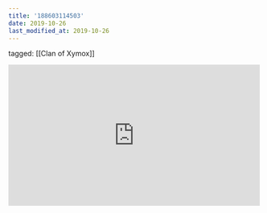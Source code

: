 ```yaml
---
title: '188603114503'
date: 2019-10-26
last_modified_at: 2019-10-26
---
```

tagged: [[Clan of Xymox]]
<iframe allow="accelerometer; autoplay; clipboard-write; encrypted-media; gyroscope; picture-in-picture" allowfullscreen="" frameborder="0" height="281" id="youtube_iframe" src="https://www.youtube.com/embed/MoR6U9tqpJc?feature=oembed&amp;enablejsapi=1&amp;origin=https://safe.txmblr.com&amp;wmode=opaque" width="500"></iframe>